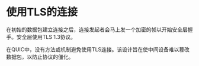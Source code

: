 # 使用TLS的连接

在初始的数据包建立连接之后，连接发起者会马上发一个加密的帧以开始安全层握手。安全层使用TLS 1.3协议。

在QUIC中，没有方法或机制避免使用TLS连接。该设计旨在使中间设备难以篡改数据包，以防止协议的僵化。
